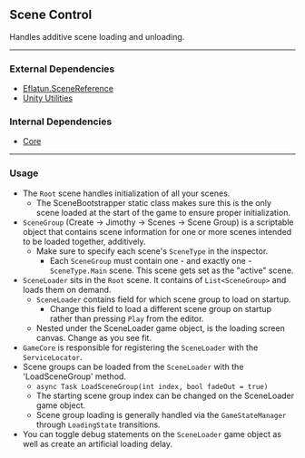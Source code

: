 ## Scene Control
Handles additive scene loading and unloading.

---

### External Dependencies
- [Eflatun.SceneReference](https://github.com/starikcetin/Eflatun.SceneReference.git#4.1.1)
- [Unity Utilities](https://github.com/itsJimothy/Unity-Utilities.git)

### Internal Dependencies
- [Core](./Core.md)

---

### Usage
- The `Root` scene handles initialization of all your scenes.
    - The SceneBootstrapper static class makes sure this is the only scene loaded at the start of the game to ensure proper initialization.
- `SceneGroup` (Create -> Jimothy -> Scenes -> Scene Group) is a scriptable object that contains scene information for one or more scenes intended to be loaded together, additively.
  - Make sure to specify each scene's `SceneType` in the inspector.
    - Each `SceneGroup` must contain one - and exactly one - `SceneType.Main` scene. This scene gets set as the "active" scene.
- `SceneLoader` sits in the `Root` scene. It contains of `List<SceneGroup>` and loads them on demand.
  - `SceneLoader` contains field for which scene group to load on startup.
    - Change this field to load a different scene group on startup rather than pressing `Play` from the editor.
  - Nested under the SceneLoader game object, is the loading screen canvas. Change as you see fit.
- `GameCore` is responsible for registering the `SceneLoader` with the `ServiceLocator`.
- Scene groups can be loaded from the `SceneLoader` with the 'LoadSceneGroup' method.
    - `async Task LoadSceneGroup(int index, bool fadeOut = true)`
    - The starting scene group index can be changed on the SceneLoader game object.
    - Scene group loading is generally handled via the `GameStateManager` through `LoadingState` transitions.
- You can toggle debug statements on the `SceneLoader` game object as well as create an artificial loading delay.
